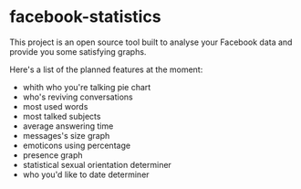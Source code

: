 # facebook-statistics
This project is an open source tool built to analyse your Facebook data and provide you some satisfying graphs.

Here's a list of the planned features at the moment:

 * whith who you're talking pie chart
 * who's reviving conversations
 * most used words
 * most talked subjects
 * average answering time
 * messages's size graph
 * emoticons using percentage
 * presence graph
 * statistical sexual orientation determiner
 * who you'd like to date determiner
